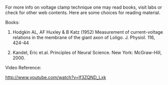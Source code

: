 For more info on voltage clamp technique one may read books, visit labs or check for other web contents. Here are some choices for reading material.

 

Books:
 

1. Hodgkin AL, AF Huxley & B Katz (1952) Measurement of current-voltage relations in the membrane of the giant axon of Loligo. J. Physiol. 116, 424-44


2. Kandel, Eric et.al. Principles of Neural Science. New York: McGraw-Hill, 2000.
 


 

Video Reference:
 

http://www.youtube.com/watch?v=lf3ZQND_Lxk
